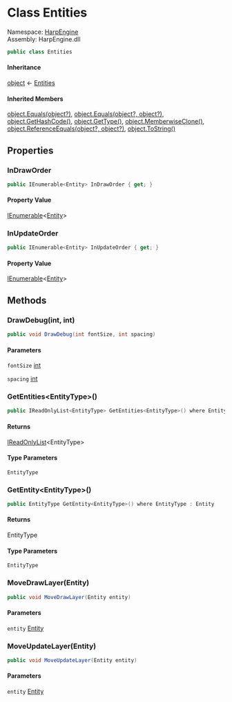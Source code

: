 # <a id="HarpEngine_Entities"></a> Class Entities

Namespace: [HarpEngine](HarpEngine.md)  
Assembly: HarpEngine.dll  

```csharp
public class Entities
```

#### Inheritance

[object](https://learn.microsoft.com/dotnet/api/system.object) ← 
[Entities](HarpEngine.Entities.md)

#### Inherited Members

[object.Equals\(object?\)](https://learn.microsoft.com/dotnet/api/system.object.equals\#system\-object\-equals\(system\-object\)), 
[object.Equals\(object?, object?\)](https://learn.microsoft.com/dotnet/api/system.object.equals\#system\-object\-equals\(system\-object\-system\-object\)), 
[object.GetHashCode\(\)](https://learn.microsoft.com/dotnet/api/system.object.gethashcode), 
[object.GetType\(\)](https://learn.microsoft.com/dotnet/api/system.object.gettype), 
[object.MemberwiseClone\(\)](https://learn.microsoft.com/dotnet/api/system.object.memberwiseclone), 
[object.ReferenceEquals\(object?, object?\)](https://learn.microsoft.com/dotnet/api/system.object.referenceequals), 
[object.ToString\(\)](https://learn.microsoft.com/dotnet/api/system.object.tostring)

## Properties

### <a id="HarpEngine_Entities_InDrawOrder"></a> InDrawOrder

```csharp
public IEnumerable<Entity> InDrawOrder { get; }
```

#### Property Value

 [IEnumerable](https://learn.microsoft.com/dotnet/api/system.collections.generic.ienumerable\-1)<[Entity](HarpEngine.Entity.md)\>

### <a id="HarpEngine_Entities_InUpdateOrder"></a> InUpdateOrder

```csharp
public IEnumerable<Entity> InUpdateOrder { get; }
```

#### Property Value

 [IEnumerable](https://learn.microsoft.com/dotnet/api/system.collections.generic.ienumerable\-1)<[Entity](HarpEngine.Entity.md)\>

## Methods

### <a id="HarpEngine_Entities_DrawDebug_System_Int32_System_Int32_"></a> DrawDebug\(int, int\)

```csharp
public void DrawDebug(int fontSize, int spacing)
```

#### Parameters

`fontSize` [int](https://learn.microsoft.com/dotnet/api/system.int32)

`spacing` [int](https://learn.microsoft.com/dotnet/api/system.int32)

### <a id="HarpEngine_Entities_GetEntities__1"></a> GetEntities<EntityType\>\(\)

```csharp
public IReadOnlyList<EntityType> GetEntities<EntityType>() where EntityType : Entity
```

#### Returns

 [IReadOnlyList](https://learn.microsoft.com/dotnet/api/system.collections.generic.ireadonlylist\-1)<EntityType\>

#### Type Parameters

`EntityType` 

### <a id="HarpEngine_Entities_GetEntity__1"></a> GetEntity<EntityType\>\(\)

```csharp
public EntityType GetEntity<EntityType>() where EntityType : Entity
```

#### Returns

 EntityType

#### Type Parameters

`EntityType` 

### <a id="HarpEngine_Entities_MoveDrawLayer_HarpEngine_Entity_"></a> MoveDrawLayer\(Entity\)

```csharp
public void MoveDrawLayer(Entity entity)
```

#### Parameters

`entity` [Entity](HarpEngine.Entity.md)

### <a id="HarpEngine_Entities_MoveUpdateLayer_HarpEngine_Entity_"></a> MoveUpdateLayer\(Entity\)

```csharp
public void MoveUpdateLayer(Entity entity)
```

#### Parameters

`entity` [Entity](HarpEngine.Entity.md)

